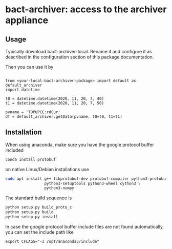 # bact-archiver: access to the archiver appliance

## Usage


Typically download bact-archiver-local.
Rename it and configure it as described in the configuration section of this
package documentation.

Then you can use it by

```python3

from <your-local-bact-archiver-package> import default as default_archiver
import datetime

t0 = datetime.datetime(2020, 11, 20, 7, 40)
t1 = datetime.datetime(2020, 11, 20, 7, 50)

pvname = 'TOPUPCC:rdCur'
df = default_archiver.getData(pvname, t0=t0, t1=t1)
```


## Installation

When using anaconda, make sure you have the google protocol buffer included

```bash
conda install protobuf
```

on native Linux/Debian installations use

```bash
sudo apt install g++ libprotobuf-dev protobuf-compiler python3-protobuf \
                 python3-setuptools python3-wheel cython3 \
                 python3-numpy
```


The standard build sequence is
```bash
python setup.py build_proto_c
python setup.py build
python setup.py install
```

In case the google protocol buffer include files are not found automatically, you can set the include path like
```
export CFLAGS="-I /opt/anaconda3/include"
```
